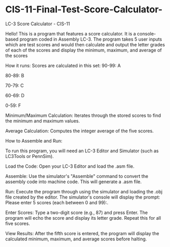 # CIS-11-Final-Test-Score-Calculator-
LC-3 Score Calculator - CIS-11

Hello! This is a program that features a score calculator. It is a console-based program coded in Assembly LC-3. The program takes 5 user inputs which are test scores and would then calculate and output the letter grades of each of the scores and display the minimum, maximum, and average of the scores

How it runs: Scores are calculated in this set: 90-99: A

80-89: B

70-79: C

60-69: D

0-59: F

Minimum/Maximum Calculation: Iterates through the stored scores to find the minimum and maximum values.

Average Calculation: Computes the integer average of the five scores.

How to Assemble and Run:

To run this program, you will need an LC-3 Editor and Simulator (such as LC3Tools or PennSim).

Load the Code: Open your LC-3 Editor and load the .asm file.

Assemble: Use the simulator's "Assemble" command to convert the assembly code into machine code. This will generate a .asm file.

Run: Execute the program through using the simulator and loading the .obj file created by the editor. The simulator's console will display the prompt: Please enter 5 scores (each between 0 and 99):.

Enter Scores: Type a two-digit score (e.g., 87) and press Enter. The program will echo the score and display its letter grade. Repeat this for all five scores.

View Results: After the fifth score is entered, the program will display the calculated minimum, maximum, and average scores before halting.

